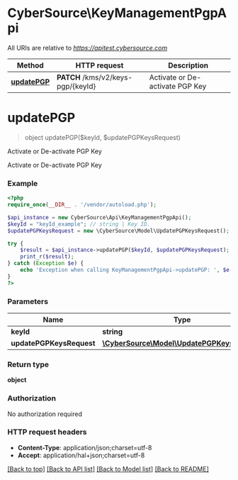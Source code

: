 # CyberSource\KeyManagementPgpApi

All URIs are relative to *https://apitest.cybersource.com*

Method | HTTP request | Description
------------- | ------------- | -------------
[**updatePGP**](KeyManagementPgpApi.md#updatePGP) | **PATCH** /kms/v2/keys-pgp/{keyId} | Activate or De-activate PGP Key


# **updatePGP**
> object updatePGP($keyId, $updatePGPKeysRequest)

Activate or De-activate PGP Key

Activate or De-activate PGP Key

### Example
```php
<?php
require_once(__DIR__ . '/vendor/autoload.php');

$api_instance = new CyberSource\Api\KeyManagementPgpApi();
$keyId = "keyId_example"; // string | Key ID.
$updatePGPKeysRequest = new \CyberSource\Model\UpdatePGPKeysRequest(); // \CyberSource\Model\UpdatePGPKeysRequest | 

try {
    $result = $api_instance->updatePGP($keyId, $updatePGPKeysRequest);
    print_r($result);
} catch (Exception $e) {
    echo 'Exception when calling KeyManagementPgpApi->updatePGP: ', $e->getMessage(), PHP_EOL;
}
?>
```

### Parameters

Name | Type | Description  | Notes
------------- | ------------- | ------------- | -------------
 **keyId** | **string**| Key ID. |
 **updatePGPKeysRequest** | [**\CyberSource\Model\UpdatePGPKeysRequest**](../Model/UpdatePGPKeysRequest.md)|  |

### Return type

**object**

### Authorization

No authorization required

### HTTP request headers

 - **Content-Type**: application/json;charset=utf-8
 - **Accept**: application/hal+json;charset=utf-8

[[Back to top]](#) [[Back to API list]](../../README.md#documentation-for-api-endpoints) [[Back to Model list]](../../README.md#documentation-for-models) [[Back to README]](../../README.md)


